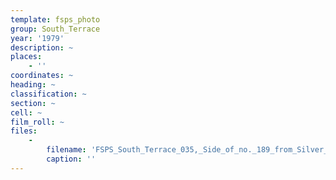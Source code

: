 ```yaml
---
template: fsps_photo
group: South_Terrace
year: '1979'
description: ~
places:
    - ''
coordinates: ~
heading: ~
classification: ~
section: ~
cell: ~
film_roll: ~
files:
    -
        filename: 'FSPS_South_Terrace_035,_Side_of_no._189_from_Silver_Street,_16-1-A_1979.png'
        caption: ''
---
```

